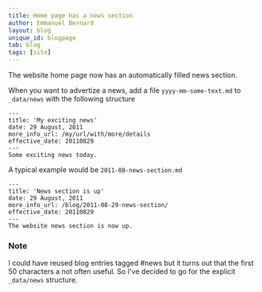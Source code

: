 ```yaml
---
title: Home page has a news section
author: Emmanuel Bernard
layout: blog
unique_id: blogpage
tab: blog
tags: [site]
---
```

The website home page now has an automatically filled news section.

When you want to advertize a news, add a file `yyyy-mm-some-text.md` to `_data/news` with the following structure

<!-- lang: none -->
    ---
    title: 'My exciting news'
    date: 29 August, 2011
    more_info_url: /my/url/with/more/details
    effective_date: 20110829
    ---
    Some exciting news today.

A typical example would be `2011-08-news-section.md`

<!-- lang: none -->
    ---
    title: 'News section is up'
    date: 29 August, 2011
    more_info_url: /blog/2011-08-29-news-section/
    effective_date: 20110829
    ---
    The website news section is now up.

### Note

I could have reused blog entries tagged #news but it turns out that the first 50 characters a
not often useful. So I've decided to go for the explicit `_data/news` structure.